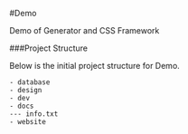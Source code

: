 #Demo

Demo of Generator and CSS Framework

###Project Structure

Below is the initial project structure for Demo.

```
- database
- design
- dev
- docs
--- info.txt
- website
```